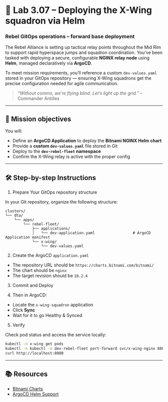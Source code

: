 # 🧭 Lab 3.07 – Deploying the X-Wing squadron via Helm

### **Rebel GitOps operations – forward base deployment**

The Rebel Alliance is setting up tactical relay points throughout the Mid Rim to support rapid hyperspace jumps and squadron coordination. You’ve been tasked with deploying a secure, configurable **NGINX relay node** using **Helm**, managed declaratively via **ArgoCD**.

To meet mission requirements, you’ll reference a custom `dev-values.yaml` stored in your GitOps repository — ensuring X-Wing squadrons get the precise configuration needed for agile communication.

> *“Without comms, we’re flying blind. Let’s light up the grid.”* – Commander Antilles

---

## 🎯 Mission objectives

You will:

* Define an **ArgoCD Application** to deploy the **Bitnami NGINX Helm chart**
* Provide a **custom `dev-values.yaml`** file stored in Git
* Deploy to the **`dev-rebel-fleet` namespace**
* Confirm the X-Wing relay is active with the proper config

---

## 🛠️ Step-by-step Instructions

01. Prepare Your GitOps repository structure

In your Git repository, organize the following structure:

```
clusters/
└── dta/
    └── apps/
        └── rebel-fleet/
            ├── applications/
            │   └── dev-application.yaml                 # ArgoCD Application manifest
            └── x-wing/
                └── dev-values.yaml
```

02. Create the ArgoCD `application.yaml`

* The repository URL should be `https://charts.bitnami.com/bitnami/`
* The chart should be `nginx`
* The target revision should be `18.2.4`

03. Commit and Deploy

04. Then in ArgoCD:

* Locate the `x-wing-squadron` application
* Click **Sync**
* Wait for it to go Healthy & Synced

05. Verify

Check pod status and access the service locally:

```bash
kubectl -n x-wing get pods
kubectl -n kubectl -n dev-rebel-fleet port-forward svc/x-wing-nginx 8080:8080
curl http://localhost:8080
```

---

## 📚 Resources

* [Bitnami Charts](https://charts.bitnami.com/)
* [ArgoCD Helm Support](https://argo-cd.readthedocs.io/en/stable/user-guide/helm/)